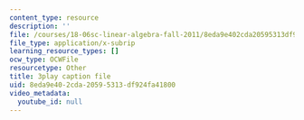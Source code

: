 ```yaml
---
content_type: resource
description: ''
file: /courses/18-06sc-linear-algebra-fall-2011/8eda9e402cda20595313df924fa41800_M0Sa8fLOajA.srt
file_type: application/x-subrip
learning_resource_types: []
ocw_type: OCWFile
resourcetype: Other
title: 3play caption file
uid: 8eda9e40-2cda-2059-5313-df924fa41800
video_metadata:
  youtube_id: null
---
```

